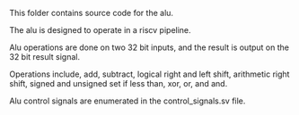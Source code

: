 This folder contains source code for the alu.

The alu is designed to operate in a riscv pipeline.
  
Alu operations are done on two 32 bit inputs, and the result is output on the 32 bit result signal.
  
Operations include, add, subtract, logical right and left shift, arithmetic right shift, signed and unsigned set if less than, xor, or, and and.

Alu control signals are enumerated in the control_signals.sv file.
